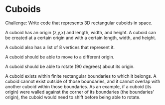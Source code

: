 # Cuboids

Challenge: Write code that represents 3D rectangular cuboids in space.

A cuboid has an origin (z,y,x) and length, width, and height. A cuboid can be created at a certain origin and with a certain length, width, and height.

A cuboid also has a list of 8 vertices that represent it.

A cuboid should be able to move to a different origin.

A cuboid should be able to rotate (90 degrees) about its origin.

A cuboid exists within finite rectangular boundaries to which it belongs. A cuboid cannot exist outside of those boundaries, and it cannot overlap with another cuboid within those boundaries. As an example, if a cuboid (its origin) were walled against the corner of its boundaries (the boundaries' origin), the cuboid would need to shift before being able to rotate.
